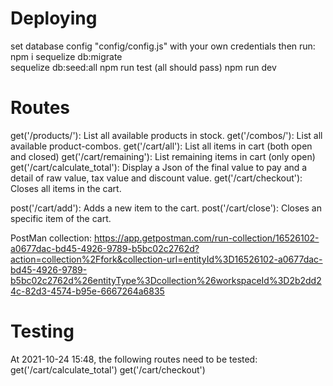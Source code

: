 # Deploying
set database config "config/config.js" with your own credentials
then run: 
npm i
sequelize db:migrate  
sequelize db:seed:all
npm run test (all should pass)
npm run dev 

# Routes
get('/products/'): List all available products in stock.
get('/combos/'): List all available product-combos. 
get('/cart/all'): List all items in cart (both open and closed)
get('/cart/remaining'): List remaining items in cart (only open)
get('/cart/calculate_total'): Display a Json of the final value to pay and a detail of raw value, tax value and discount value.
get('/cart/checkout'): Closes all items in the cart. 

post('/cart/add'): Adds a new item to the cart. 
post('/cart/close'): Closes an specific item of the cart. 

PostMan collection: https://app.getpostman.com/run-collection/16526102-a0677dac-bd45-4926-9789-b5bc02c2762d?action=collection%2Ffork&collection-url=entityId%3D16526102-a0677dac-bd45-4926-9789-b5bc02c2762d%26entityType%3Dcollection%26workspaceId%3D2b2dd24c-82d3-4574-b95e-6667264a6835



# Testing
At 2021-10-24 15:48, the following routes need to be tested: 
	get('/cart/calculate_total')
	get('/cart/checkout')
	